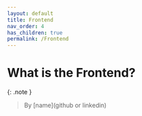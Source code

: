```yaml
---
layout: default
title: Frontend
nav_order: 4
has_children: true
permalink: /Frontend
---
```


# What is the Frontend?
{: .note }
> By [name](github or linkedin)